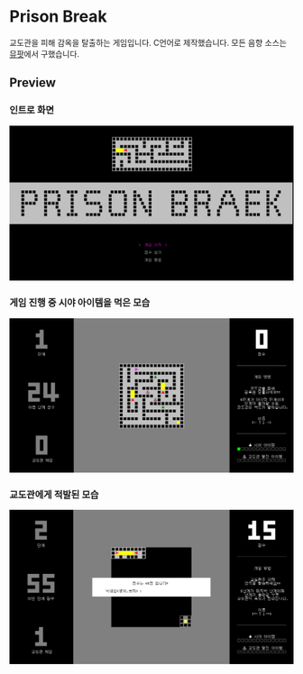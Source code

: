 # Prison Break
교도관을 피해 감옥을 탈출하는 게임입니다. C언어로 제작했습니다. 모든 음향 소스는 [뮤팟](https://www.mewpot.com/)에서 구했습니다.

## Preview

### 인트로 화면

![](assets/images/screenshot1.png)



### 게임 진행 중 시야 아이템을 먹은 모습

![](assets/images/screenshot2.png)



### 교도관에게 적발된 모습

![](assets/images/screenshot3.png)

